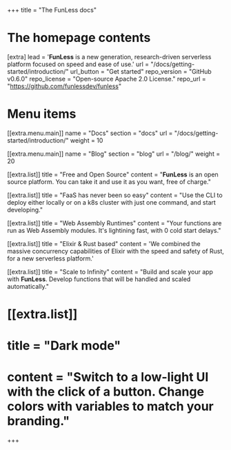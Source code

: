 +++
title = "The FunLess docs"


# The homepage contents
[extra]
lead = '<b>FunLess</b> is a new generation, research-driven serverless platform focused on speed and ease of use.'
url = "/docs/getting-started/introduction/"
url_button = "Get started"
repo_version = "GitHub v0.6.0"
repo_license = "Open-source Apache 2.0 License."
repo_url = "https://github.com/funlessdev/funless"

# Menu items
[[extra.menu.main]]
name = "Docs"
section = "docs"
url = "/docs/getting-started/introduction/"
weight = 10

[[extra.menu.main]]
name = "Blog"
section = "blog"
url = "/blog/"
weight = 20

[[extra.list]]
title = "Free and Open Source"
content = "<b>FunLess</b> is an open source platform. You can take it and use it as you want, free of charge."

[[extra.list]]
title = "FaaS has never been so easy"
content = "Use the CLI to deploy either locally or on a k8s cluster with just one command, and start developing."

[[extra.list]]
title = "Web Assembly Runtimes"
content = "Your functions are run as Web Assembly modules. It's lightining fast, with 0 cold start delays."

[[extra.list]]
title = "Elixir & Rust based"
content = 'We combined the massive concurrency capabilities of Elixir with the speed and safety of Rust, for a new serverless platform.'

[[extra.list]]
title = "Scale to Infinity"
content = "Build and scale your app with <b>FunLess</b>. Develop functions that will be handled and scaled automatically."

# [[extra.list]]
# title = "Dark mode"
# content = "Switch to a low-light UI with the click of a button. Change colors with variables to match your branding."

+++
